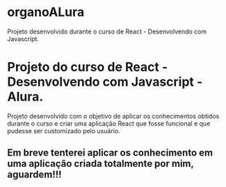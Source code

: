 # organoALura

Projeto desenvolvido durante o curso de React - Desenvolvendo com Javascript.

<h1>Projeto do curso de React - Desenvolvendo com Javascript - Alura.</h1>

<p>Projeto desenvolvido com o objetivo de aplicar os conhecimentos obtidos durante o curso e criar uma aplicação React que fosse funcional e que pudesse ser customizado pelo usuário.</p>

<h2>Em breve tenterei aplicar os conhecimento em uma aplicação criada totalmente por mim, aguardem!!!</h2>
